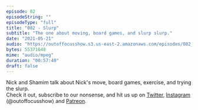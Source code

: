 ```yaml
---
episode: 82
episodeString: ""
episodeType: "full"
title: "082 - Slurp"
subtitle: "The one about moving, board games, and slurp slurp." 
date: "2021-05-21"
audio: "https://outoffocusshow.s3.us-east-2.amazonaws.com/episodes/082_Slurp.mp3"
bytes: 55371648
mime: "audio/mpeg"
duration: "00:57:40"
draft: false
---
```


Nick and Shamim talk about Nick's move, board games, exercise, and trying the slurp.  
Check it out, subscribe to our nonsense, and hit us up on [Twitter][twit], [Instagram][insta] (\@outoffocusshow) and [Patreon][patreon].

[twit]: https://twitter.com/outoffocusshow
[insta]: https://instagram.com/outoffocusshow
[patreon]: https://www.patreon.com/outoffocusshow


